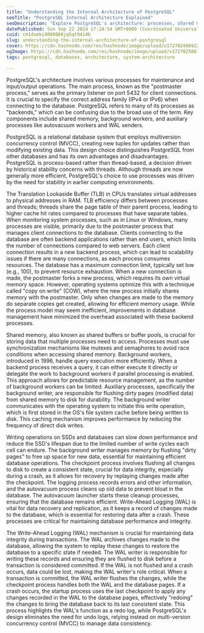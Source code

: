 ```yaml
---
title: "Understanding the Internal Architecture of PostgreSQL"
seoTitle: "PostgreSQL Internal Architecture Explained"
seoDescription: "Explore PostgreSQL's architecture: processes, shared memory, and Write-Ahead Logging for efficient database performance and data integrity"
datePublished: Sun Sep 22 2024 17:24:54 GMT+0000 (Coordinated Universal Time)
cuid: cm1dumki4000008jq5qt94i4b
slug: understanding-the-internal-architecture-of-postgresql
cover: https://cdn.hashnode.com/res/hashnode/image/upload/v1727024869229/043fba60-3541-4a69-8c9f-01697256b01b.png
ogImage: https://cdn.hashnode.com/res/hashnode/image/upload/v1727025867081/8e71789c-1bd9-4c1a-b4ad-c894ff238e85.png
tags: postgresql, databases, architecture, system-architecture

---
```


PostgreSQL's architecture involves various processes for maintenance and input/output operations. The main process, known as the "postmaster process," serves as the primary listener on port 5432 for client connections. It is crucial to specify the correct address family (IPv4 or IPv6) when connecting to the database. PostgreSQL refers to many of its processes as "backends," which can be confusing due to the broad use of the term. Key components include shared memory, background workers, and auxiliary processes like autovacuum workers and WAL senders.

PostgreSQL is a relational database system that employs multiversion concurrency control (MVCC), creating new tuples for updates rather than modifying existing data. This design choice distinguishes PostgreSQL from other databases and has its own advantages and disadvantages. PostgreSQL is process-based rather than thread-based, a decision driven by historical stability concerns with threads. Although threads are now generally more efficient, PostgreSQL's choice to use processes was driven by the need for stability in earlier computing environments.

The Translation Lookaside Buffer (TLB) in CPUs translates virtual addresses to physical addresses in RAM. TLB efficiency differs between processes and threads; threads share the page table of their parent process, leading to higher cache hit rates compared to processes that have separate tables. When monitoring system processes, such as in Linux or Windows, many processes are visible, primarily due to the postmaster process that manages client connections to the database. Clients connecting to the database are often backend applications rather than end users, which limits the number of connections compared to web servers. Each client connection results in a new backend process, which can lead to scalability issues if there are many connections, as each process consumes resources. The database has a maximum connection limit, typically set low (e.g., 100), to prevent resource exhaustion. When a new connection is made, the postmaster forks a new process, which requires its own virtual memory space. However, operating systems optimize this with a technique called "copy on write" (COW), where the new process initially shares memory with the postmaster. Only when changes are made to the memory do separate copies get created, allowing for efficient memory usage. While the process model may seem inefficient, improvements in database management have minimized the overhead associated with these backend processes.

Shared memory, also known as shared buffers or buffer pools, is crucial for storing data that multiple processes need to access. Processes must use synchronization mechanisms like mutexes and semaphores to avoid race conditions when accessing shared memory. Background workers, introduced in 1996, handle query execution more efficiently. When a backend process receives a query, it can either execute it directly or delegate the work to background workers if parallel processing is enabled. This approach allows for predictable resource management, as the number of background workers can be limited. Auxiliary processes, specifically the background writer, are responsible for flushing dirty pages (modified data) from shared memory to disk for durability. The background writer communicates with the operating system to initiate this write operation, which is first stored in the OS's file system cache before being written to disk. This caching mechanism improves performance by reducing the frequency of direct disk writes.

Writing operations on SSDs and databases can slow down performance and reduce the SSD's lifespan due to the limited number of write cycles each cell can endure. The background writer manages memory by flushing "dirty pages" to free up space for new data, essential for maintaining efficient database operations. The checkpoint process involves flushing all changes to disk to create a consistent state, crucial for data integrity, especially during a crash, as it allows for recovery by replaying changes made after the checkpoint. The logging process records errors and other information, and the autovacuum process cleans up old data to prevent bloat in the database. The autovacuum launcher starts these cleanup processes, ensuring that the database remains efficient. Write-Ahead Logging (WAL) is vital for data recovery and replication, as it keeps a record of changes made to the database, which is essential for restoring data after a crash. These processes are critical for maintaining database performance and integrity.

The Write-Ahead Logging (WAL) mechanism is crucial for maintaining data integrity during transactions. The WAL archives changes made to the database, allowing the system to replay these changes to restore the database to a specific state if needed. The WAL writer is responsible for writing these records and ensuring they are flushed to disk before a transaction is considered committed. If the WAL is not flushed and a crash occurs, data could be lost, making the WAL writer's role critical. When a transaction is committed, the WAL writer flushes the changes, while the checkpoint process handles both the WAL and the database pages. If a crash occurs, the startup process uses the last checkpoint to apply any changes recorded in the WAL to the database pages, effectively "redoing" the changes to bring the database back to its last consistent state. This process highlights the WAL's function as a redo log, while PostgreSQL's design eliminates the need for undo logs, relying instead on multi-version concurrency control (MVCC) to manage data consistency.